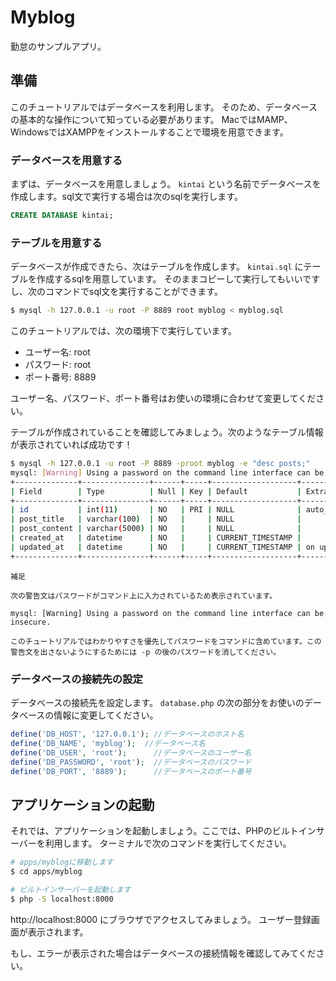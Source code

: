 # Myblog

勤怠のサンプルアプリ。

## 準備

このチュートリアルではデータベースを利用します。
そのため、データベースの基本的な操作について知っている必要があります。
MacではMAMP、WindowsではXAMPPをインストールすることで環境を用意できます。

### データベースを用意する

まずは、データベースを用意しましょう。
`kintai` という名前でデータベースを作成します。sql文で実行する場合は次のsqlを実行します。

```sql
CREATE DATABASE kintai;
```

### テーブルを用意する

データベースが作成できたら、次はテーブルを作成します。
`kintai.sql` にテーブルを作成するsqlを用意しています。
そのままコピーして実行してもいいですし、次のコマンドでsql文を実行することができます。

```bash
$ mysql -h 127.0.0.1 -u root -P 8889 root myblog < myblog.sql
```

このチュートリアルでは、次の環境下で実行しています。

* ユーザー名: root
* パスワード: root
* ポート番号: 8889

ユーザー名、パスワード、ポート番号はお使いの環境に合わせて変更してください。


テーブルが作成されていることを確認してみましょう。次のようなテーブル情報が表示されていれば成功です！

```bash
$ mysql -h 127.0.0.1 -u root -P 8889 -proot myblog -e "desc posts;"
mysql: [Warning] Using a password on the command line interface can be insecure.
+--------------+---------------+------+-----+-------------------+-----------------------------+
| Field        | Type          | Null | Key | Default           | Extra                       |
+--------------+---------------+------+-----+-------------------+-----------------------------+
| id           | int(11)       | NO   | PRI | NULL              | auto_increment              |
| post_title   | varchar(100)  | NO   |     | NULL              |                             |
| post_content | varchar(5000) | NO   |     | NULL              |                             |
| created_at   | datetime      | NO   |     | CURRENT_TIMESTAMP |                             |
| updated_at   | datetime      | NO   |     | CURRENT_TIMESTAMP | on update CURRENT_TIMESTAMP |
+--------------+---------------+------+-----+-------------------+-----------------------------+
```

```text
補足

次の警告文はパスワードがコマンド上に入力されているため表示されています。

mysql: [Warning] Using a password on the command line interface can be insecure.

このチュートリアルではわかりやすさを優先してパスワードをコマンドに含めています。この警告文を出さないようにするためには -p の後のパスワードを消してください。
```

### データベースの接続先の設定

データベースの接続先を設定します。
`database.php` の次の部分をお使いのデータベースの情報に変更してください。

```php
define('DB_HOST', '127.0.0.1'); //データベースのホスト名
define('DB_NAME', 'myblog');  //データベース名
define('DB_USER', 'root');      //データベースのユーザー名
define('DB_PASSWORD', 'root');  //データベースのパスワード
define('DB_PORT', '8889');      //データベースのポート番号
```

## アプリケーションの起動

それでは、アプリケーションを起動しましょう。ここでは、PHPのビルトインサーバーを利用します。
ターミナルで次のコマンドを実行してください。

```bash
# apps/myblogに移動します
$ cd apps/myblog

# ビルトインサーバーを起動します
$ php -S localhost:8000
```

http://localhost:8000 にブラウザでアクセスしてみましょう。
ユーザー登録画面が表示されます。

もし、エラーが表示された場合はデータベースの接続情報を確認してみてください。
